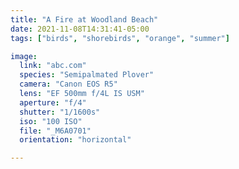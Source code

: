 ```yaml
---
title: "A Fire at Woodland Beach"
date: 2021-11-08T14:31:41-05:00
tags: ["birds", "shorebirds", "orange", "summer"]

image:
  link: "abc.com"
  species: "Semipalmated Plover"
  camera: "Canon EOS R5"
  lens: "EF 500mm f/4L IS USM"
  aperture: "f/4"
  shutter: "1/1600s"
  iso: "100 ISO"
  file: "_M6A0701"
  orientation: "horizontal"

---
```

